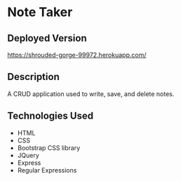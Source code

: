 # Note Taker

## Deployed Version

https://shrouded-gorge-99972.herokuapp.com/

## Description

A CRUD application used to write, save, and delete notes.

## Technologies Used

- HTML
- CSS
- Bootstrap CSS library
- JQuery
- Express
- Regular Expressions

